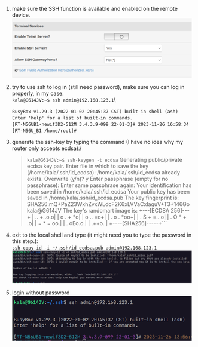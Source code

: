 1. make sure the SSH function is available and enabled on the remote device. \
   ![image](./images/1.png)

2. try to use ssh to log in (still need password), make sure you can log in properly, in my case:\
   `kala@G614JV:~$ ssh admin@192.168.123.1`\
   
   `BusyBox v1.29.3 (2022-01-02 20:45:37 CST) built-in shell (ash)`\
   `Enter 'help' for a list of built-in commands.`\
   `[RT-N56UB1-newif3D2-512M 3.4.3.9-099_22-01-3]# 2023-11-26 16:58:34`\
   `[RT-N56U_B1 /home/root]#`


4. generate the ssh-key by typing the command (I have no idea why my router only accepts ecdsa):\
   >```kala@G614JV:~$ ssh-keygen -t ecdsa```
   Generating public/private ecdsa key pair.
   Enter file in which to save the key (/home/kala/.ssh/id_ecdsa): 
   /home/kala/.ssh/id_ecdsa already exists.
   Overwrite (y/n)? y
   Enter passphrase (empty for no passphrase): 
   Enter same passphrase again: 
   Your identification has been saved in /home/kala/.ssh/id_ecdsa
   Your public key has been saved in /home/kala/.ssh/id_ecdsa.pub
   The key fingerprint is:
   SHA256:mQ+PaZ23WxhZvxWLdcF2K6xLVVaCxIaguV+T3+146Go kala@G614JV
   The key's randomart image is:
   +---[ECDSA 256]---+
   |        .. +..o.o|
   |       o  . +  *o|
   |      o    .. =o+|
   |       . o . *oo+|
   |      . S + =...o|
   |       . O * + .o|
   |        = * = oo.|
   |       .   oEo.o.|
   |           .++o..|
   +----[SHA256]-----+```


6. exit to the local shell and type (it might need you to type the password in this step.):\
   `ssh-copy-id -i ~/.ssh/id_ecdsa.pub admin@192.168.123.1`\
   ![image](./images/4.png)

7. login without password\
   ![image](./images/5.png)

